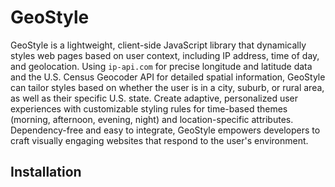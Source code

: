 # GeoStyle

GeoStyle is a lightweight, client-side JavaScript library that dynamically styles web pages based on user context, including IP address, time of day, and geolocation. Using `ip-api.com` for precise longitude and latitude data and the U.S. Census Geocoder API for detailed spatial information, GeoStyle can tailor styles based on whether the user is in a city, suburb, or rural area, as well as their specific U.S. state. Create adaptive, personalized user experiences with customizable styling rules for time-based themes (morning, afternoon, evening, night) and location-specific attributes. Dependency-free and easy to integrate, GeoStyle empowers developers to craft visually engaging websites that respond to the user's environment.

## Installation
